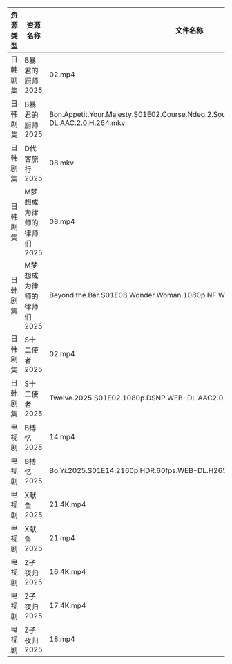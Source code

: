 | 资源类型 | 资源名称            | 文件名称                                                                                              | 分享链接                                 | 更新时间                |
| ---- | --------------- | ------------------------------------------------------------------------------------------------- | ------------------------------------ | ------------------- |
| 日韩剧集 | B暴君的厨师2025      | 02.mp4                                                                                            | https://pan.quark.cn/s/7f659879c212  | 2025-08-25 10:15:51 |
| 日韩剧集 | B暴君的厨师2025      | Bon.Appetit.Your.Majesty.S01E02.Course.Ndeg.2.Sous.Vide.Cuisine.1080p.NF.WEB-DL.AAC.2.0.H.264.mkv | https://pan.quark.cn/s/7f659879c212  | 2025-08-25 10:15:45 |
| 日韩剧集 | D代客旅行2025       | 08.mkv                                                                                            | https://pan.quark.cn/s/ffaab0f06b8d  | 2025-08-25 10:16:15 |
| 日韩剧集 | M梦想成为律师的律师们2025 | 08.mp4                                                                                            | https://pan.quark.cn/s/d4ecaff7fa34  | 2025-08-25 10:19:55 |
| 日韩剧集 | M梦想成为律师的律师们2025 | Beyond.the.Bar.S01E08.Wonder.Woman.1080p.NF.WEB-DL.AAC.2.0.H.264.mkv                              | https://pan.quark.cn/s/d4ecaff7fa34  | 2025-08-25 10:19:52 |
| 日韩剧集 | S十二使者2025       | 02.mp4                                                                                            | https://pan.quark.cn/s/4167cdc7d9e6  | 2025-08-25 10:23:21 |
| 日韩剧集 | S十二使者2025       | Twelve.2025.S01E02.1080p.DSNP.WEB-DL.AAC2.0.H.264.mkv                                             | https://pan.quark.cn/s/4167cdc7d9e6  | 2025-08-25 10:23:18 |
| 电视剧  | B搏忆2025         | 14.mp4                                                                                            | https://pan.quark.cn/s/4a3ccf303089  | 2025-08-25 16:15:39 |
| 电视剧  | B搏忆2025         | Bo.Yi.2025.S01E14.2160p.HDR.60fps.WEB-DL.H265.10bit.AAC.mp4                                       | https://pan.quark.cn/s/4a3ccf303089  | 2025-08-25 16:15:36 |
| 电视剧  | X献鱼2025         | 21 4K.mp4                                                                                         | https://www.alipan.com/s/RdyreAB7CLk | 2025-08-25 20:01:06 |
| 电视剧  | X献鱼2025         | 21.mp4                                                                                            | https://www.alipan.com/s/RdyreAB7CLk | 2025-08-25 20:01:05 |
| 电视剧  | Z子夜归2025        | 16 4K.mp4                                                                                         | https://www.alipan.com/s/eenSecWfvhF | 2025-08-25 00:01:23 |
| 电视剧  | Z子夜归2025        | 17 4K.mp4                                                                                         | https://www.alipan.com/s/eenSecWfvhF | 2025-08-25 00:01:23 |
| 电视剧  | Z子夜归2025        | 18.mp4                                                                                            | https://www.alipan.com/s/eenSecWfvhF | 2025-08-25 20:01:21 |
